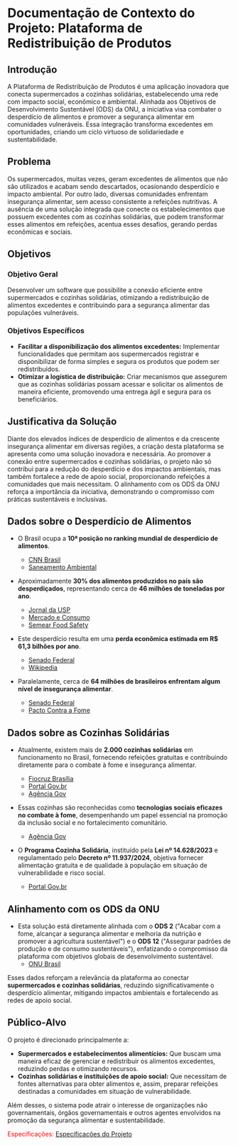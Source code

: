# Documentação de Contexto do Projeto: Plataforma de Redistribuição de Produtos

## Introdução
A Plataforma de Redistribuição de Produtos é uma aplicação inovadora que conecta supermercados a cozinhas solidárias, estabelecendo uma rede com impacto social, econômico e ambiental. Alinhada aos Objetivos de Desenvolvimento Sustentável (ODS) da ONU, a iniciativa visa combater o desperdício de alimentos e promover a segurança alimentar em comunidades vulneráveis. Essa integração transforma excedentes em oportunidades, criando um ciclo virtuoso de solidariedade e sustentabilidade.

## Problema
Os supermercados, muitas vezes, geram excedentes de alimentos que não são utilizados e acabam sendo descartados, ocasionando desperdício e impacto ambiental. Por outro lado, diversas comunidades enfrentam insegurança alimentar, sem acesso consistente a refeições nutritivas. A ausência de uma solução integrada que conecte os estabelecimentos que possuem excedentes com as cozinhas solidárias, que podem transformar esses alimentos em refeições, acentua esses desafios, gerando perdas econômicas e sociais.

## Objetivos
### Objetivo Geral
Desenvolver um software que possibilite a conexão eficiente entre supermercados e cozinhas solidárias, otimizando a redistribuição de alimentos excedentes e contribuindo para a segurança alimentar das populações vulneráveis.

### Objetivos Específicos
- **Facilitar a disponibilização dos alimentos excedentes:** Implementar funcionalidades que permitam aos supermercados registrar e disponibilizar de forma simples e segura os produtos que podem ser redistribuídos.
- **Otimizar a logística de distribuição:** Criar mecanismos que assegurem que as cozinhas solidárias possam acessar e solicitar os alimentos de maneira eficiente, promovendo uma entrega ágil e segura para os beneficiários.

## Justificativa da Solução

Diante dos elevados índices de desperdício de alimentos e da crescente insegurança alimentar em diversas regiões, a criação desta plataforma se apresenta como uma solução inovadora e necessária. Ao promover a conexão entre supermercados e cozinhas solidárias, o projeto não só contribui para a redução do desperdício e dos impactos ambientais, mas também fortalece a rede de apoio social, proporcionando refeições a comunidades que mais necessitam. O alinhamento com os ODS da ONU reforça a importância da iniciativa, demonstrando o compromisso com práticas sustentáveis e inclusivas.

## Dados sobre o Desperdício de Alimentos

- O Brasil ocupa a **10ª posição no ranking mundial de desperdício de alimentos**.  
  - [CNN Brasil](https://www.cnnbrasil.com.br/nacional/brasil-descarta-30-dos-alimentos-produzidos-diz-onu/)
  - [Saneamento Ambiental](https://www.saneamentoambiental.com.br/noticias/brasil-desperdica-46-milhoes-de-toneladas-de-alimentos-por-ano)

- Aproximadamente **30% dos alimentos produzidos no país são desperdiçados**, representando cerca de **46 milhões de toneladas por ano**.  
  - [Jornal da USP](https://jornal.usp.br/atualidades/perdas-pos-producao-e-pre-consumo-geram-um-grande-desperdicio-de-alimentos-no-brasil/)
  - [Mercado e Consumo](https://mercadoeconsumo.com.br/26/01/2023/sustentabilidade/brasil-e-o-10o-pais-que-mais-desperdica-alimentos-no-mundo/)
  - [Semear Food Safety](https://semearfoodsafetyculture.com.br/brasil-e-o-10o-pais-que-mais-desperdica-alimentos-no-mundo/)

- Este desperdício resulta em uma **perda econômica estimada em R$ 61,3 bilhões por ano**.  
  - [Senado Federal](https://www12.senado.leg.br/noticias/materias/2024/10/16/paim-alerta-para-desperdicio-de-alimentos-no-brasil)
  - [Wikipedia](https://pt.wikipedia.org/wiki/Desperd%C3%ADcio_de_alimentos)

- Paralelamente, cerca de **64 milhões de brasileiros enfrentam algum nível de insegurança alimentar**.  
  - [Senado Federal](https://www12.senado.leg.br/noticias/materias/2024/10/16/paim-alerta-para-desperdicio-de-alimentos-no-brasil)
  - [Pacto Contra a Fome](https://pactocontrafome.org/desperdicio-de-alimentos/)

## Dados sobre as Cozinhas Solidárias

- Atualmente, existem mais de **2.000 cozinhas solidárias** em funcionamento no Brasil, fornecendo refeições gratuitas e contribuindo diretamente para o combate à fome e insegurança alimentar.  
  - [Fiocruz Brasília](https://www.fiocruzbrasilia.fiocruz.br/governo-e-sociedade-civil-debatem-combate-a-fome-por-meio-do-programa-cozinha-solidaria/)
  - [Portal Gov.br](https://www.gov.br/mds/pt-br/acoes-e-programas/acesso-a-alimentos-e-a-agua/programa-cozinha-solidaria)
  - [Agência Gov](https://agenciagov.ebc.com.br/noticias/202408/mds-lista-entidades-gestoras-programa-cozinha-solidaria)

- Essas cozinhas são reconhecidas como **tecnologias sociais eficazes no combate à fome**, desempenhando um papel essencial na promoção da inclusão social e no fortalecimento comunitário.  
  - [Agência Gov](https://agenciagov.ebc.com.br/noticias/202411/fala-mds-conheca-o-papel-das-cozinhas-solidarias-no-combate-a-fome)

- O **Programa Cozinha Solidária**, instituído pela **Lei nº 14.628/2023** e regulamentado pelo **Decreto nº 11.937/2024**, objetiva fornecer alimentação gratuita e de qualidade à população em situação de vulnerabilidade e risco social.  
  - [Portal Gov.br](https://www.gov.br/mds/pt-br/acoes-e-programas/acesso-a-alimentos-e-a-agua/programa-cozinha-solidaria)

## Alinhamento com os ODS da ONU

- Esta solução está diretamente alinhada com o **ODS 2** ("Acabar com a fome, alcançar a segurança alimentar e melhoria da nutrição e promover a agricultura sustentável") e o **ODS 12** ("Assegurar padrões de produção e de consumo sustentáveis"), enfatizando o compromisso da plataforma com objetivos globais de desenvolvimento sustentável.  
  - [ONU Brasil](https://brasil.un.org/pt-br/264460-%C3%ADndice-de-desperd%C3%ADcio-de-alimentos-2024)

Esses dados reforçam a relevância da plataforma ao conectar **supermercados e cozinhas solidárias**, reduzindo significativamente o desperdício alimentar, mitigando impactos ambientais e fortalecendo as redes de apoio social.


## Público-Alvo
O projeto é direcionado principalmente a:
- **Supermercados e estabelecimentos alimentícios:** Que buscam uma maneira eficaz de gerenciar e redistribuir os alimentos excedentes, reduzindo perdas e otimizando recursos.
- **Cozinhas solidárias e instituições de apoio social:** Que necessitam de fontes alternativas para obter alimentos e, assim, preparar refeições destinadas a comunidades em situação de vulnerabilidade.

Além desses, o sistema pode atrair o interesse de organizações não governamentais, órgãos governamentais e outros agentes envolvidos na promoção da segurança alimentar e sustentabilidade.

<span style="color:red">Especificações: [Especificações do Projeto](2Especificacoes_de_Projeto.md)</span>